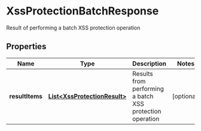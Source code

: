

# XssProtectionBatchResponse

Result of performing a batch XSS protection operation

## Properties

| Name | Type | Description | Notes |
|------------ | ------------- | ------------- | -------------|
|**resultItems** | [**List&lt;XssProtectionResult&gt;**](XssProtectionResult.md) | Results from performing a batch XSS protection operation |  [optional] |



